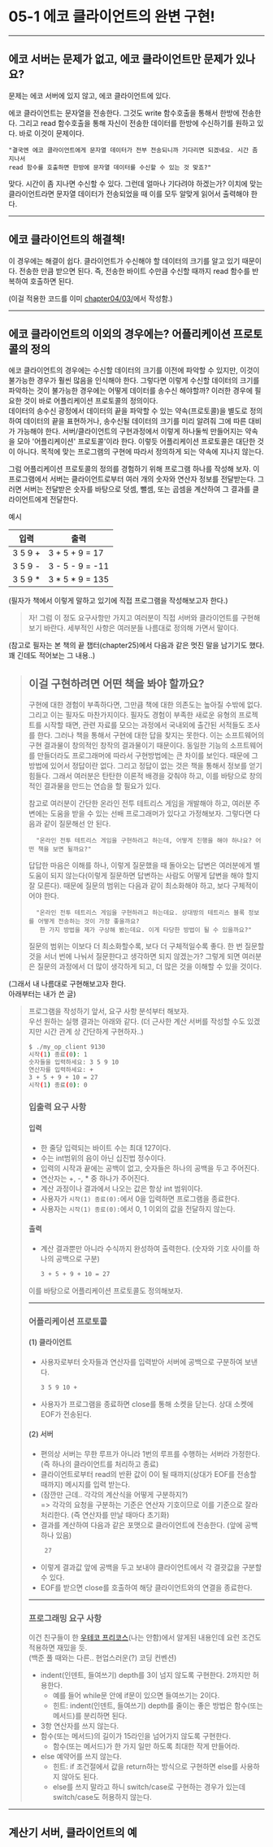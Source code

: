 # 05-1 에코 클라이언트의 완변 구현!

---

## 에코 서버는 문제가 없고, 에코 클라이언트만 문제가 있나요?

문제는 에코 서버에 있지 않고, 에코 클라이언트에 있다.

에코 클라이언트는 문자열을 전송한다. 그것도 write 함수호출을 통해서 한방에 전송한다. 그리고 read 함수호출을 통해 자신이 전송한 데이터를 한방에 수신하기를 원하고 있다. 바로 이것이 문제이다.

    "결국엔 에코 클라이언트에게 문자열 데이터가 전부 전송되니까 기다리면 되겠네요. 시간 좀 지나서
    read 함수를 호출하면 한방에 문자열 데이터를 수신할 수 있는 것 맞죠?"

맞다. 시간이 좀 지나면 수신할 수 있다. 그런데 얼마나 기다려야 하겠는가? 이치에 맞는 클라이언트라면 문자열 데이터가 전송되었을 때 이를 모두 알맞게 읽어서 출력해야 한다.

---

## 에코 클라이언트의 해결책!

이 경우에는 해결이 쉽다. 클라이언트가 수신해야 할 데이터의 크기를 알고 있기 때문이다. 전송한 만큼 받으면 된다. 즉, 전송한 바이트 수만큼 수신할 때까지 read 함수를 반복하여 호출하면 된다.

(이걸 적용한 코드를 이미 [chapter04/03/](../../chapter04/03/)에서 작성함.)

---

## 에코 클라이언트의 이외의 경우에는? 어플리케이션 프로토콜의 정의

에코 클라이언트의 경우에는 수신할 데이터의 크기를 이전에 파악할 수 있지만, 이것이 불가능한 경우가 훨씬 많음을 인식해야 한다.
그렇다면 이렇게 수신할 데이터의 크기를 파악하는 것이 불가능한 경우에는 어떻게 데이터를 송수신 해야할까? 이러한 경우에 필요한 것이 바로 어플리케이션 프로토콜의 정의이다.  
데이터의 송수신 광정에서 데이터의 끝을 파악할 수 있는 약속(프로토콜)을 별도로 정의하여 데이터의 끝을 표현하거나, 송수신될 데이터의 크기를 미리 알려줘 그에 따른 대비가 가능해야 한다. 서버/클라이언트의 구현과정에서 이렇게 하나둘씩 만들어지는 약속을 모아 '어플리케이션' 프로토콜'이라 한다. 이렇듯 어플리케이션 프로토콜은 대단한 것이 아니다. 목적에 맞는 프로그램의 구현에 따라서 정의하게 되는 약속에 지나지 않는다.

그럼 어플리케이션 프로토콜의 정의를 경험하기 위해 프로그램 하나를 작성해 보자. 이 프로그램에서 서버는 클라이언트로부터 여러 개의 숫자와 연산자 정보를 전달받는다. 그러면 서버는 전달받은 숫자를 바탕으로 덧셈, 뺄셈, 또는 곱셈을 계산하여 그 결과를 클라이언트에게 전달한다.

예시

| 입력 | 출력 |
|---|---|
| 3 5 9 + | 3 + 5 + 9 = 17 |
| 3 5 9 - | 3 - 5 - 9 = -11 |
| 3 5 9 * | 3 * 5 * 9 = 135 |

(필자가 책에서 이렇게 말하고 있기에 직접 프로그램을 작성해보고자 한다.)

> 자! 그럼 이 정도 요구사항만 가지고 여러분이 직접 서버와 클라이언트를 구현해보기 바란다.
  세부적인 사항은 여러분들 나름대로 정의해 가면서 말이다.

(참고로 필자는 본 책의 끝 챕터(chapter25)에서 다음과 같은 멋진 말을 남기기도 했다.  
꽤 긴데도 적어보는 그 내용..)

> ## 이걸 구현하려면 어떤 책을 봐야 할까요?
> 구현에 대한 경험이 부족하다면, 그만큼 책에 대한 의존도는 높아질 수밖에 없다. 그리고 이는 필자도 마찬가지이다.
  필자도 경험이 부족한 새로운 유형의 프로젝트를 시작할 때면, 관련 자료를 모으는 과정에서 국내외에 출간된 서적들도 조사를
  한다. 그러나 책을 통해서 구현에 대한 답을 찾지는 못한다. 이는 소프트웨어의 구현 결과물이 창의적인 창작의 결과물이기
  때문이다. 동일한 기능의 소프트웨어를 만들더라도 프로그래머에 따라서 구현방법에는 큰 차이를 보인다. 때문에 그 방법에 있어서
  정답이란 없다. 그리고 정답이 없는 것은 책을 통해서 정보를 얻기 힘들다. 그래서 여러분은 탄탄한 이론적 배경을 갖춰야 하고, 
  이를 바탕으로 창의적인 결과물을 만드는 연습을 할 필요가 있다.  
>
>  참고로 여러분이 간단한 온라인 전투 테트리스 게임을 개발해야 하고, 여러분 주변에는 도움을 받을 수 있는 선배 프로그래머가
   있다고 가정해보자. 그렇다면 다음과 같이 질문해선 안 된다.  
>
>       "온라인 전투 테트리스 게임을 구현하려고 하는데, 어떻게 진행을 해야 하나요? 어떤 책을 보면 될까요?"
>
> 답답한 마음은 이해를 하나, 이렇게 질문했을 때 돌아오는 답변은 여러분에게 별 도움이 되지 않는다(이렇게 질문하면 답변하는 사람도 어떻게 답변을 해야 할지 잘 모른다). 때문에 질문의 범위는 다음과 같이 최소화해야 하고, 보다 구체적이어야 한다.
>
>       "온라인 전투 테트리스 게임을 구현하려고 하는데요. 상대방의 테트리스 블록 정보를 어떻게 전송하는 것이 가장 좋을까요?
>        한 가지 방법을 제가 구상해 봤는데요. 이게 타당한 방법이 될 수 있을까요?"
>
> 질문의 범위는 이보다 더 최소화할수록, 보다 더 구체적일수록 좋다. 한 번 질문할 것을 서너 번에 나눠서 질문한다고
  생각하면 되지 않겠는가? 그렇게 되면 여러분은 질문의 과정에서 더 많이 생각하게 되고, 더 많은 것을 이해할 수 있을 것이다.

(그래서 내 나름대로 구현해보고자 한다.  
아래부터는 내가 쓴 글)

> 프로그램을 작성하기 앞서, 요구 사항 분석부터 해보자.  
> 우선 원하는 실행 결과는 아래와 같다. (더 근사한 계산 서버를 작성할 수도 있겠지만 시간 관계 상 간단하게 구현하자..)
>
> ```bash
>$ ./my_op_client 9130
>시작(1) 종료(0): 1
>숫자들을 입력하세요: 3 5 9 10
>연산자를 입력하세요: +
>3 + 5 + 9 + 10 = 27
>시작(1) 종료(0): 0
>```
>
> ### 입출력 요구 사항
>
> #### 입력
>
> * 한 줄당 입력되는 바이트 수는 최대 127이다.
> * 수는 int범위의 음이 아닌 십진법 정수이다.
> * 입력의 시작과 끝에는 공백이 없고, 숫자들은 하나의 공백을 두고 주어진다.
> * 연산자는 +, -, * 중 하나가 주어진다.
> * 계산 과정이나 결과에서 나오는 값은 항상 int 범위이다.
> * 사용자가 ```시작(1) 종료(0):```에서 0을 입력하면 프로그램을 종료한다.
> * 사용자는 ```시작(1) 종료(0):```에서 0, 1 이외의 값을 전달하지 않는다.
> 
> #### 출력
>
> * 계산 결과뿐만 아니라 수식까지 완성하여 출력한다. (숫자와 기호 사이를 하나의 공백으로 구분)
>   ```bash
>   3 + 5 + 9 + 10 = 27
>   ```
>
> 이를 바탕으로 어플리케이션 프로토콜도 정의해보자.
>
> --- 
> 
> ### 어플리케이션 프로토콜
> 
> #### (1) 클라이언트
> 
> * 사용자로부터 숫자들과 연산자를 입력받아 서버에 공백으로 구분하여 보낸다.
>   ```txt
>   3 5 9 10 +
>   ```
> * 사용자가 프로그램을 종료하면 close를 통해 소켓을 닫는다. 상대 소켓에 EOF가 전송된다.
>
> #### (2) 서버
> 
> * 편의상 서버는 무한 루프가 아니라 1번의 루프를 수행하는 서버라 가정한다. (즉 하나의 클라이언트를 처리하고 종료)
> * 클라이언트로부터 read의 반환 값이 0이 될 때까지(상대가 EOF를 전송할 때까지) 메시지를 입력 받는다.
> * (잠깐만 근데.. 각각의 계산식을 어떻게 구분하지?)  
>   => 각각의 요청을 구분하는 기준은 연산자 기호이므로 이를 기준으로 잘라 처리한다. (즉 연산자를 만날 때마다 초기화)
> * 결과를 계산하여 다음과 같은 포맷으로 클라이언트에 전송한다. (앞에 공백 하나 있음)
>   ```txt
>    27
>   ```
> * 이렇게 결과값 앞에 공백을 두고 보내야 클라이언트에서 각 결괏값을 구분할 수 있다.
> * EOF를 받으면 close를 호출하여 해당 클라이언트와의 연결을 종료한다.
>
> --- 
>
> ### 프로그래밍 요구 사항
> 
> 이건 친구들이 한 [우테코 프리코스](https://github.com/woowacourse-precourse/java-lotto#-%ED%94%84%EB%A1%9C%EA%B7%B8%EB%9E%98%EB%B0%8D-%EC%9A%94%EA%B5%AC-%EC%82%AC%ED%95%AD)(나는 안함)에서 알게된 내용인데 요런 조건도 적용하면 재밌을 듯.  
> (백준 풀 때와는 다른.. 현업스러운(?) 코딩 컨벤션)
> * indent(인덴트, 들여쓰기) depth를 3이 넘지 않도록 구현한다. 2까지만 허용한다.
>   * 예를 들어 while문 안에 if문이 있으면 들여쓰기는 2이다.
>   * 힌트: indent(인덴트, 들여쓰기) depth를 줄이는 좋은 방법은 함수(또는 메서드)를 분리하면 된다.
> * 3항 연산자를 쓰지 않는다.
> * 함수(또는 메서드)의 길이가 15라인을 넘어가지 않도록 구현한다.
>   * 함수(또는 메서드)가 한 가지 일만 하도록 최대한 작게 만들어라.
> * else 예약어를 쓰지 않는다.
>   * 힌트: if 조건절에서 값을 return하는 방식으로 구현하면 else를 사용하지 않아도 된다.
>   * else를 쓰지 말라고 하니 switch/case로 구현하는 경우가 있는데 switch/case도 허용하지 않는다.

---  


## 계산기 서버, 클라이언트의 예
    
    